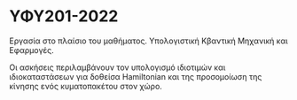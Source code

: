 # ΥΦΥ201-2022
Εργασία στο πλαίσιο του μαθήματος. Υπολογιστική Κβαντική Μηχανική και Εφαρμογές.

Οι ασκήσεις περιλαμβάνουν τον υπολογισμό ιδιοτιμών και ιδιοκαταστάσεων για δοθείσα Hamiltonian και της προσομοίωση της κίνησης ενός κυματοπακέτου στον χώρο.
